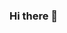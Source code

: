 ### Hi there 👋

<!--
**Trypoxylus/Trypoxylus** is a ✨ _special_ ✨ repository because its `README.md` (this file) appears on your GitHub profile.

[![My Skills](https://skillicons.dev/icons?i=java,kotlin,nodejs,figma&theme=light)](https://skillicons.dev)
Here are some ideas to get you started:

- 🔭 I’m currently working on ...
- 🌱 I’m currently learning ...
- 👯 I’m looking to collaborate on ...
- 🤔 I’m looking for help with ...
- 💬 Ask me about ...
- 📫 How to reach me: ...
- 😄 Pronouns: ...
- ⚡ Fun fact: ...
-->
